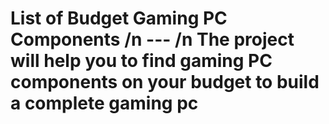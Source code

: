 # List of Budget Gaming PC Components /n --- /n The project will help you to find gaming PC components on your budget to build a complete gaming pc
